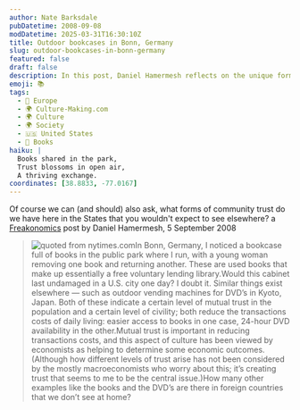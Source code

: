 ```yaml
---
author: Nate Barksdale
pubDatetime: 2008-09-08
modDatetime: 2025-03-31T16:30:10Z
title: Outdoor bookcases in Bonn, Germany
slug: outdoor-bookcases-in-bonn-germany
featured: false
draft: false
description: In this post, Daniel Hamermesh reflects on the unique forms of community trust observed in Germany compared to the United States, particularly regarding public sharing initiatives like outdoor lending libraries.
emoji: 📚
tags:
  - 🍷 Europe
  - 🌍 Culture-Making.com
  - 🌍 Culture
  - 🌍 Society
  - 🇺🇸 United States
  - 📖 Books
haiku: |
  Books shared in the park,  
  Trust blossoms in open air,  
  A thriving exchange.
coordinates: [38.8833, -77.0167]
---
```


Of course we can (and should) also ask, what forms of community trust do we have here in the States that you wouldn't expect to see elsewhere? a [Freakonomics](http://freakonomics.blogs.nytimes.com/2008/09/05/you-cant-have-outdoor-bookshelves-in-every-city/) post by Daniel Hamermesh, 5 September 2008

> ![quoted from nytimes.com](http://culture-making.com/media/pubcase_210.jpg)In Bonn, Germany, I noticed a bookcase full of books in the public park where I run, with a young woman removing one book and returning another. These are used books that make up essentially a free voluntary lending library.Would this cabinet last undamaged in a U.S. city one day? I doubt it. Similar things exist elsewhere — such as outdoor vending machines for DVD’s in Kyoto, Japan. Both of these indicate a certain level of mutual trust in the population and a certain level of civility; both reduce the transactions costs of daily living: easier access to books in one case, 24-hour DVD availability in the other.Mutual trust is important in reducing transactions costs, and this aspect of culture has been viewed by economists as helping to determine some economic outcomes. (Although how different levels of trust arise has not been considered by the mostly macroeconomists who worry about this; it’s creating trust that seems to me to be the central issue.)How many other examples like the books and the DVD’s are there in foreign countries that we don’t see at home?
